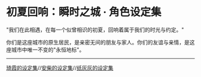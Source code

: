 # **初夏回响：瞬时之城 · 角色设定集**

"我们在此相遇，在每一个似曾相识的初夏，回响着属于我们的时光与约定。"

你们是这座城市的原生居民，是亲密无间的朋友与家人。你们的友谊与亲情，是这座城市中唯一不变的"永恒地标"。

---

[琦霞的设定集](./QiXia/QiXia.md)//[安柴的设定集](./AnChai/AnChai.md)//[纸灰灰的设定集](./PaperGracie/PaperGracie.md)


